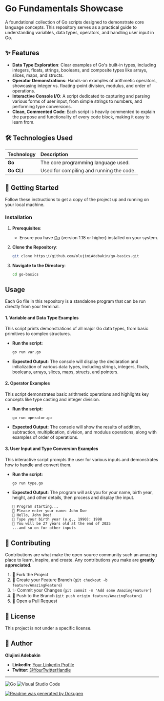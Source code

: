 # Go Fundamentals Showcase

A foundational collection of Go scripts designed to demonstrate core language concepts. This repository serves as a practical guide to understanding variables, data types, operators, and handling user input in Go.

## ✨ Features

-   **Data Type Exploration**: Clear examples of Go's built-in types, including integers, floats, strings, booleans, and composite types like arrays, slices, maps, and structs.
-   **Operator Demonstrations**: Hands-on examples of arithmetic operators, showcasing integer vs. floating-point division, modulus, and order of operations.
-   **Interactive Console I/O**: A script dedicated to capturing and parsing various forms of user input, from simple strings to numbers, and performing type conversions.
-   **Clean, Commented Code**: Each script is heavily commented to explain the purpose and functionality of every code block, making it easy to learn from.

## 🛠️ Technologies Used

| Technology | Description                              |
| :--------- | :--------------------------------------- |
| **Go**     | The core programming language used.      |
| **Go CLI** | Used for compiling and running the code. |

## 🚀 Getting Started

Follow these instructions to get a copy of the project up and running on your local machine.

### Installation

1.  **Prerequisites**:
    -   Ensure you have [Go](https://go.dev/doc/install) (version 1.18 or higher) installed on your system.

2.  **Clone the Repository**:
    ```bash
    git clone https://github.com/olujimiAdebakin/go-basics.git
    ```

3.  **Navigate to the Directory**:
    ```bash
    cd go-basics
    ```

## Usage

Each Go file in this repository is a standalone program that can be run directly from your terminal.

#### 1. Variable and Data Type Examples

This script prints demonstrations of all major Go data types, from basic primitives to complex structures.

-   **Run the script:**
    ```bash
    go run var.go
    ```

-   **Expected Output:**
    The console will display the declaration and initialization of various data types, including strings, integers, floats, booleans, arrays, slices, maps, structs, and pointers.

#### 2. Operator Examples

This script demonstrates basic arithmetic operations and highlights key concepts like type casting and integer division.

-   **Run the script:**
    ```bash
    go run operator.go
    ```

-   **Expected Output:**
    The console will show the results of addition, subtraction, multiplication, division, and modulus operations, along with examples of order of operations.

#### 3. User Input and Type Conversion Examples

This interactive script prompts the user for various inputs and demonstrates how to handle and convert them.

-   **Run the script:**
    ```bash
    go run type.go
    ```

-   **Expected Output:**
    The program will ask you for your name, birth year, height, and other details, then process and display the input.
    ```
    🚀 Program starting...
    📝 Please enter your name: John Doe
    👋 Hello, John Doe!
    🎂 Type your birth year (e.g., 1990): 1998
    🎉 You will be 27 years old at the end of 2025
    ...and so on for other inputs
    ```

## 🤝 Contributing

Contributions are what make the open-source community such an amazing place to learn, inspire, and create. Any contributions you make are **greatly appreciated**.

1.  🍴 Fork the Project
2.  🌿 Create your Feature Branch (`git checkout -b feature/AmazingFeature`)
3.  ✨ Commit your Changes (`git commit -m 'Add some AmazingFeature'`)
4.  🚀 Push to the Branch (`git push origin feature/AmazingFeature`)
5.  🎉 Open a Pull Request

## 📄 License

This project is not under a specific license.

## 👤 Author

**Olujimi Adebakin**

-   **LinkedIn**: [Your LinkedIn Profile](https://linkedin.com/in/yourusername)
-   **Twitter**: [@YourTwitterHandle](https://twitter.com/yourtwitterhandle)

---

![Go](https://img.shields.io/badge/Go-00ADD8?style=for-the-badge&logo=go&logoColor=white)
![Visual Studio Code](https://img.shields.io/badge/Made%20with-VSCode-007ACC?style=for-the-badge&logo=visualstudiocode)

[![Readme was generated by Dokugen](https://img.shields.io/badge/Readme%20was%20generated%20by-Dokugen-brightgreen)](https://www.npmjs.com/package/dokugen)